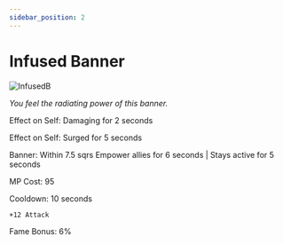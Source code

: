 ```yaml
---
sidebar_position: 2
---
```


# Infused Banner

![InfusedB](https://vwiki.valorserver.com/api/item/picture/infused%20banner)

<i>You feel the radiating power of this banner.</i>

Effect on Self: Damaging for 2 seconds

Effect on Self: Surged for 5 seconds

Banner: Within 7.5 sqrs Empower allies for 6 seconds | Stays active for 5 seconds

MP Cost: 95

Cooldown: 10 seconds

    +12 Attack

Fame Bonus: 6%

